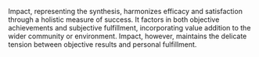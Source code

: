 
Impact, representing the synthesis, harmonizes efficacy and satisfaction through a holistic measure of success. It factors in both objective achievements and subjective fulfillment, incorporating value addition to the wider community or environment. Impact, however, maintains the delicate tension between objective results and personal fulfillment. 

